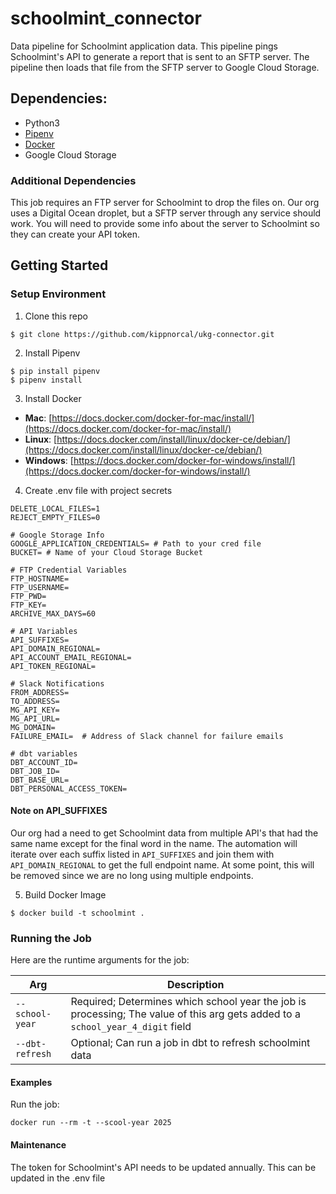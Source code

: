 # schoolmint_connector
Data pipeline for Schoolmint application data. This pipeline pings Schoolmint's API to generate a report that is sent to an SFTP server. The pipeline then loads that file from the SFTP server to Google Cloud Storage.

## Dependencies:

* Python3
* [Pipenv](https://pipenv.readthedocs.io/en/latest/)
* [Docker](https://www.docker.com/)
* Google Cloud Storage

### Additional Dependencies

This job requires an FTP server for Schoolmint to drop the files on. Our org uses a Digital Ocean droplet, but a SFTP server through any service should work. 
You will need to provide some info about the server to Schoolmint so they can create your API token.

## Getting Started

### Setup Environment

1. Clone this repo

```
$ git clone https://github.com/kippnorcal/ukg-connector.git 
```

2. Install Pipenv

```
$ pip install pipenv
$ pipenv install
```

3. Install Docker

* **Mac**: [https://docs.docker.com/docker-for-mac/install/](https://docs.docker.com/docker-for-mac/install/)
* **Linux**: [https://docs.docker.com/install/linux/docker-ce/debian/](https://docs.docker.com/install/linux/docker-ce/debian/)
* **Windows**: [https://docs.docker.com/docker-for-windows/install/](https://docs.docker.com/docker-for-windows/install/)

4. Create .env file with project secrets

```
DELETE_LOCAL_FILES=1
REJECT_EMPTY_FILES=0

# Google Storage Info
GOOGLE_APPLICATION_CREDENTIALS= # Path to your cred file
BUCKET= # Name of your Cloud Storage Bucket

# FTP Credential Variables
FTP_HOSTNAME=
FTP_USERNAME=
FTP_PWD=
FTP_KEY=
ARCHIVE_MAX_DAYS=60

# API Variables
API_SUFFIXES=
API_DOMAIN_REGIONAL=
API_ACCOUNT_EMAIL_REGIONAL=
API_TOKEN_REGIONAL=

# Slack Notifications
FROM_ADDRESS=
TO_ADDRESS=
MG_API_KEY=
MG_API_URL=
MG_DOMAIN=
FAILURE_EMAIL=  # Address of Slack channel for failure emails

# dbt variables
DBT_ACCOUNT_ID=
DBT_JOB_ID=
DBT_BASE_URL=
DBT_PERSONAL_ACCESS_TOKEN=
```
#### Note on API_SUFFIXES

Our org had a need to get Schoolmint data from multiple API's that had the same name except for the final word in the
name. The automation will iterate over each suffix listed in `API_SUFFIXES` and join them with `API_DOMAIN_REGIONAL` to 
get the full endpoint name. At some point, this will be removed since we are no long using multiple endpoints.

5. Build Docker Image

```
$ docker build -t schoolmint .
```

### Running the Job

Here are the runtime arguments for the job:

| Arg             | Description                                                                                                                     |
|-----------------|---------------------------------------------------------------------------------------------------------------------------------|
| `--school-year` | Required; Determines which school year the job is processing; The value of this arg gets added to a `school_year_4_digit` field |
| `--dbt-refresh` | Optional; Can run a job in dbt to refresh schoolmint data                                                                       |

#### Examples

Run the job:
```
docker run --rm -t --scool-year 2025
```

#### Maintenance

The token for Schoolmint's API needs to be updated annually. This can be updated in the .env file
